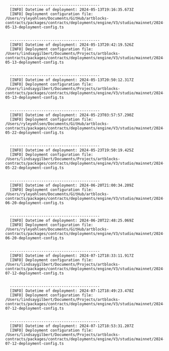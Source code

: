 
      ----------------------------------------
      [INFO] Datetime of deployment: 2024-05-13T19:16:35.673Z
      [INFO] Deployment configuration file: /Users/ryleyohlsen/Documents/GitHub/artblocks-contracts/packages/contracts/deployments/engine/V3/studio/mainnet/2024-05-13-deployment-config.ts

    
      ----------------------------------------
      [INFO] Datetime of deployment: 2024-05-13T20:42:19.526Z
      [INFO] Deployment configuration file: /Users/lindsaygilbert/Documents/Projects/artblocks-contracts/packages/contracts/deployments/engine/V3/studio/mainnet/2024-05-13-deployment-config.ts

    
      ----------------------------------------
      [INFO] Datetime of deployment: 2024-05-13T20:50:12.317Z
      [INFO] Deployment configuration file: /Users/lindsaygilbert/Documents/Projects/artblocks-contracts/packages/contracts/deployments/engine/V3/studio/mainnet/2024-05-13-deployment-config.ts

    
      ----------------------------------------
      [INFO] Datetime of deployment: 2024-05-23T03:57:57.290Z
      [INFO] Deployment configuration file: /Users/ryleyohlsen/Documents/GitHub/artblocks-contracts/packages/contracts/deployments/engine/V3/studio/mainnet/2024-05-22-deployment-config.ts

    
      ----------------------------------------
      [INFO] Datetime of deployment: 2024-05-23T19:50:19.425Z
      [INFO] Deployment configuration file: /Users/lindsaygilbert/Documents/Projects/artblocks-contracts/packages/contracts/deployments/engine/V3/studio/mainnet/2024-05-22-deployment-config.ts

    
      ----------------------------------------
      [INFO] Datetime of deployment: 2024-06-20T21:00:34.209Z
      [INFO] Deployment configuration file: /Users/ryleyohlsen/Documents/GitHub/artblocks-contracts/packages/contracts/deployments/engine/V3/studio/mainnet/2024-06-20-deployment-config.ts

    
      ----------------------------------------
      [INFO] Datetime of deployment: 2024-06-20T22:48:25.069Z
      [INFO] Deployment configuration file: /Users/ryleyohlsen/Documents/GitHub/artblocks-contracts/packages/contracts/deployments/engine/V3/studio/mainnet/2024-06-20-deployment-config.ts

    
      ----------------------------------------
      [INFO] Datetime of deployment: 2024-07-12T18:33:11.917Z
      [INFO] Deployment configuration file: /Users/lindsaygilbert/Documents/Projects/artblocks-contracts/packages/contracts/deployments/engine/V3/studio/mainnet/2024-07-12-deployment-config.ts

    
      ----------------------------------------
      [INFO] Datetime of deployment: 2024-07-12T18:49:23.478Z
      [INFO] Deployment configuration file: /Users/lindsaygilbert/Documents/Projects/artblocks-contracts/packages/contracts/deployments/engine/V3/studio/mainnet/2024-07-12-deployment-config.ts

    
      ----------------------------------------
      [INFO] Datetime of deployment: 2024-07-12T18:53:31.207Z
      [INFO] Deployment configuration file: /Users/lindsaygilbert/Documents/Projects/artblocks-contracts/packages/contracts/deployments/engine/V3/studio/mainnet/2024-07-12-deployment-config.ts

    